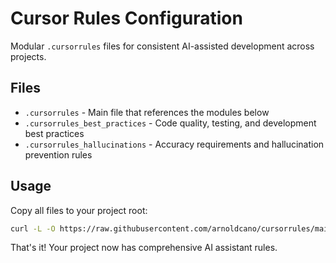 # Cursor Rules Configuration

Modular `.cursorrules` files for consistent AI-assisted development across projects.

## Files

- `.cursorrules` - Main file that references the modules below
- `.cursorrules_best_practices` - Code quality, testing, and development best practices  
- `.cursorrules_hallucinations` - Accuracy requirements and hallucination prevention rules

## Usage

Copy all files to your project root:

```bash
curl -L -O https://raw.githubusercontent.com/arnoldcano/cursorrules/main/.cursorrules -O https://raw.githubusercontent.com/arnoldcano/cursorrules/main/.cursorrules_best_practices -O https://raw.githubusercontent.com/arnoldcano/cursorrules/main/.cursorrules_hallucinations
```

That's it! Your project now has comprehensive AI assistant rules. 